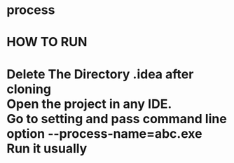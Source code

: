 # process


<h1>HOW TO RUN <h1>

<p>
     <b>Delete The Directory .idea after cloning</b> <br>
     Open the project in any IDE.<br>
     Go to setting and pass command line option --process-name=abc.exe <br>
     Run it usually
<p>
